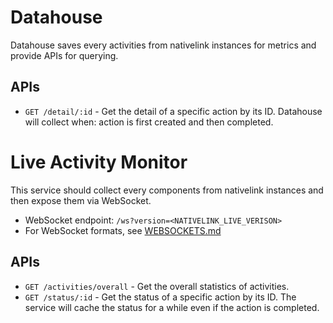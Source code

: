 # Datahouse
Datahouse saves every activities from nativelink instances for metrics and provide APIs for querying.

## APIs
- `GET /detail/:id` - Get the detail of a specific action by its ID. Datahouse will collect when: action is first created and then completed.

# Live Activity Monitor
This service should collect every components from nativelink instances and then expose them via WebSocket.
- WebSocket endpoint: `/ws?version=<NATIVELINK_LIVE_VERISON>`
- For WebSocket formats, see [WEBSOCKETS.md](WEBSOCKETS.md)

## APIs
- `GET /activities/overall` - Get the overall statistics of activities.
- `GET /status/:id` - Get the status of a specific action by its ID. The service will cache the status for a while even if the action is completed.
